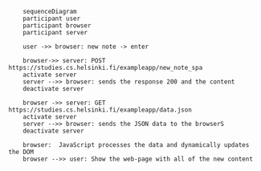         sequenceDiagram
        participant user
        participant browser
        participant server

        user ->> browser: new note -> enter
        
        browser->> server: POST https://studies.cs.helsinki.fi/exampleapp/new_note_spa
        activate server
        server -->> browser: sends the response 200 and the content
        deactivate server 

        browser ->> server: GET https://studies.cs.helsinki.fi/exampleapp/data.json
        activate server
        server -->> browser: sends the JSON data to the browserS
        deactivate server

        browser:  JavaScript processes the data and dynamically updates the DOM
        browser -->> user: Show the web-page with all of the new content